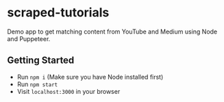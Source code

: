 # scraped-tutorials
Demo app to get matching content from YouTube and Medium using Node and Puppeteer.

## Getting Started
 - Run `npm i` (Make sure you have Node installed first)
 - Run `npm start`
 - Visit `localhost:3000` in your browser
